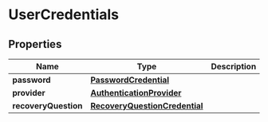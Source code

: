 

# UserCredentials


## Properties

| Name | Type | Description | Notes |
|------------ | ------------- | ------------- | -------------|
|**password** | [**PasswordCredential**](PasswordCredential.md) |  |  [optional] |
|**provider** | [**AuthenticationProvider**](AuthenticationProvider.md) |  |  [optional] |
|**recoveryQuestion** | [**RecoveryQuestionCredential**](RecoveryQuestionCredential.md) |  |  [optional] |



